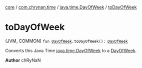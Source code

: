 [core](../../index.md) / [com.chrynan.time](../index.md) / [java.time.DayOfWeek](index.md) / [toDayOfWeek](./to-day-of-week.md)

# toDayOfWeek

(JVM, COMMON) `fun `[`DayOfWeek`](https://docs.oracle.com/javase/8/docs/api/java/time/DayOfWeek.html)`.toDayOfWeek(): `[`DayOfWeek`](../-day-of-week/index.md)

Converts this Java Time [java.time.DayOfWeek](https://docs.oracle.com/javase/8/docs/api/java/time/DayOfWeek.html) to a [DayOfWeek](../-day-of-week/index.md).

**Author**
chRyNaN


